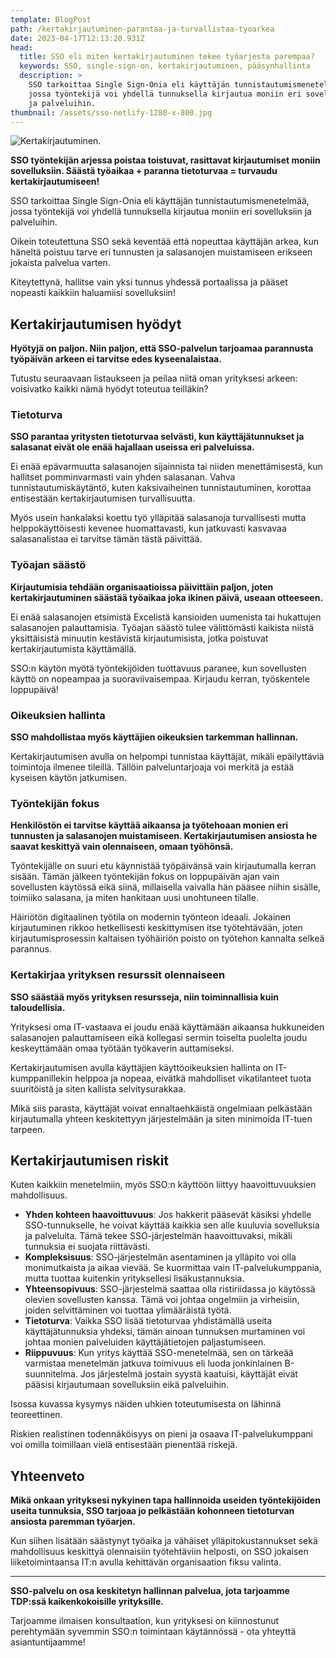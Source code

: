 ```yaml
---
template: BlogPost
path: /kertakirjautuminen-parantaa-ja-turvallistaa-tyoarkea
date: 2023-04-17T12:13:20.931Z
head:
  title: SSO eli miten kertakirjautuminen tekee työarjesta parempaa?
  keywords: SSO, single-sign-on, kertakirjautuminen, pääsynhallinta
  description: >
    SSO tarkoittaa Single Sign-Onia eli käyttäjän tunnistautumismenetelmää,
    jossa työntekijä voi yhdellä tunnuksella kirjautua moniin eri sovelluksiin
    ja palveluihin.
thumbnail: /assets/sso-netlify-1280-x-800.jpg
---
```

![Kertakirjautuminen.](/assets/sso-netlify-1280-x-800.jpg)

**SSO työntekijän arjessa poistaa toistuvat, rasittavat kirjautumiset moniin sovelluksiin. Säästä työaikaa + paranna tietoturvaa = turvaudu kertakirjautumiseen!**

SSO tarkoittaa Single Sign-Onia eli käyttäjän tunnistautumismenetelmää, jossa työntekijä voi yhdellä tunnuksella kirjautua moniin eri sovelluksiin ja palveluihin.

Oikein toteutettuna SSO sekä keventää että nopeuttaa käyttäjän arkea, kun häneltä poistuu tarve eri tunnusten ja salasanojen muistamiseen erikseen jokaista palvelua varten.

Kiteytettynä, hallitse vain yksi tunnus yhdessä portaalissa ja pääset nopeasti kaikkiin haluamiisi sovelluksiin!

## Kertakirjautumisen hyödyt

**Hyötyjä on paljon. Niin paljon, että SSO-palvelun tarjoamaa parannusta työpäivän arkeen ei tarvitse edes kyseenalaistaa.**

Tutustu seuraavaan listaukseen ja peilaa niitä oman yrityksesi arkeen: voisivatko kaikki nämä hyödyt toteutua teilläkin?

### Tietoturva

**SSO parantaa yritysten tietoturvaa selvästi, kun käyttäjätunnukset ja salasanat eivät ole enää hajallaan useissa eri palveluissa.** 

Ei enää epävarmuutta salasanojen sijainnista tai niiden menettämisestä, kun hallitset pomminvarmasti vain yhden salasanan. Vahva tunnistautumiskäytäntö, kuten kaksivaiheinen tunnistautuminen, korottaa entisestään kertakirjautumisen turvallisuutta.

Myös usein hankalaksi koettu työ ylläpitää salasanoja turvallisesti mutta helppokäyttöisesti kevenee huomattavasti, kun jatkuvasti kasvavaa salasanalistaa ei tarvitse tämän tästä päivittää.

### Työajan säästö

**Kirjautumisia tehdään organisaatioissa päivittäin paljon, joten kertakirjautuminen säästää työaikaa joka ikinen päivä, useaan otteeseen.**

Ei enää salasanojen etsimistä Excelistä kansioiden uumenista tai hukattujen salasanojen palauttamisia. Työajan säästö tulee välittömästi kaikista niistä yksittäisistä minuutin kestävistä kirjautumisista, jotka poistuvat kertakirjautumista käyttämällä. 

SSO:n käytön myötä työntekijöiden tuottavuus paranee, kun sovellusten käyttö on nopeampaa ja suoraviivaisempaa. Kirjaudu kerran, työskentele loppupäivä!

### Oikeuksien hallinta

**SSO mahdollistaa myös käyttäjien oikeuksien tarkemman hallinnan.** 

Kertakirjautumisen avulla on helpompi tunnistaa käyttäjät, mikäli epäilyttäviä toimintoja ilmenee tileillä. Tällöin palveluntarjoaja voi merkitä ja estää kyseisen käytön jatkumisen. 

### Työntekijän fokus

**Henkilöstön ei tarvitse käyttää aikaansa ja työtehoaan monien eri tunnusten ja salasanojen muistamiseen. Kertakirjautumisen ansiosta he saavat keskittyä vain olennaiseen, omaan työhönsä.**

Työntekijälle on suuri etu käynnistää työpäivänsä vain kirjautumalla kerran sisään. Tämän jälkeen työntekijän fokus on loppupäivän ajan vain sovellusten käytössä eikä siinä, millaisella vaivalla hän pääsee niihin sisälle, toimiiko salasana, ja miten hankitaan uusi unohtuneen tilalle.

Häiriötön digitaalinen työtila on modernin työnteon ideaali. Jokainen kirjautuminen rikkoo hetkellisesti keskittymisen itse työtehtävään, joten kirjautumisprosessin kaltaisen työhäiriön poisto on työtehon kannalta selkeä parannus.

### Kertakirjaa yrityksen resurssit olennaiseen

**SSO säästää myös yrityksen resursseja, niin toiminnallisia kuin taloudellisia.**

Yrityksesi oma IT-vastaava ei joudu enää käyttämään aikaansa hukkuneiden salasanojen palauttamiseen eikä kollegasi sermin toiselta puolelta joudu keskeyttämään omaa työtään työkaverin auttamiseksi. 

Kertakirjautumisen avulla käyttäjien käyttöoikeuksien hallinta on IT-kumppanillekin helppoa ja nopeaa, eivätkä mahdolliset vikatilanteet tuota suuritöistä ja siten kallista selvitysurakkaa. 

Mikä siis parasta, käyttäjät voivat ennaltaehkäistä ongelmiaan pelkästään kirjautumalla yhteen keskitettyyn järjestelmään ja siten minimoida IT-tuen tarpeen.

## Kertakirjautumisen riskit

Kuten kaikkiin menetelmiin, myös SSO:n käyttöön liittyy haavoittuvuuksien mahdollisuus.

* **Yhden kohteen haavoittuvuus**: Jos hakkerit pääsevät käsiksi yhdelle SSO-tunnukselle, he voivat käyttää kaikkia sen alle kuuluvia sovelluksia ja palveluita. Tämä tekee SSO-järjestelmän haavoittuvaksi, mikäli tunnuksia ei suojata riittävästi.
* **Kompleksisuus**: SSO-järjestelmän asentaminen ja ylläpito voi olla monimutkaista ja aikaa vievää. Se kuormittaa vain IT-palvelukumppania, mutta tuottaa kuitenkin yrityksellesi lisäkustannuksia.
* **Yhteensopivuus**: SSO-järjestelmä saattaa olla ristiriidassa jo käytössä olevien sovellusten kanssa. Tämä voi johtaa ongelmiin ja virheisiin, joiden selvittäminen voi tuottaa ylimääräistä työtä.
* **Tietoturva**: Vaikka SSO lisää tietoturvaa yhdistämällä useita käyttäjätunnuksia yhdeksi, tämän ainoan tunnuksen murtaminen voi johtaa monien palveluiden käyttäjätietojen paljastumiseen.
* **Riippuvuus**: Kun yritys käyttää SSO-menetelmää, sen on tärkeää varmistaa menetelmän jatkuva toimivuus eli luoda jonkinlainen B-suunnitelma. Jos järjestelmä jostain syystä kaatuisi, käyttäjät eivät pääsisi kirjautumaan sovelluksiin eikä palveluihin.

Isossa kuvassa kysymys näiden uhkien toteutumisesta on lähinnä teoreettinen.

Riskien realistinen todennäköisyys on pieni ja osaava IT-palvelukumppani voi omilla toimillaan vielä entisestään pienentää riskejä.

## Yhteenveto

**Mikä onkaan yrityksesi nykyinen tapa hallinnoida useiden työntekijöiden useita tunnuksia, SSO tarjoaa jo pelkästään kohonneen tietoturvan ansiosta paremman työarjen.** 

Kun siihen lisätään säästynyt työaika ja vähäiset ylläpitokustannukset sekä mahdollisuus keskittyä olennaisiin työtehtäviin helposti, on SSO jokaisen liiketoimintaansa IT:n avulla kehittävän organisaation fiksu valinta.

- - -

**SSO-palvelu on osa keskitetyn hallinnan palvelua, jota tarjoamme TDP:ssä kaikenkokoisille yrityksille.** 

Tarjoamme ilmaisen konsultaation, kun yrityksesi on kiinnostunut perehtymään syvemmin SSO:n toimintaan käytännössä - ota yhteyttä asiantuntijaamme!